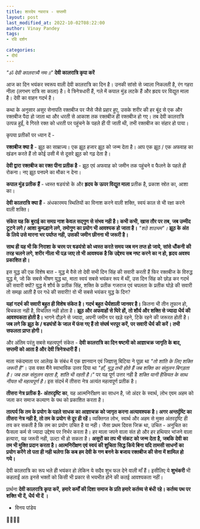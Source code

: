 ```yaml
---
title: शारदेय नवरात्र - सप्तमी
layout: post
last_modified_at: 2022-10-02T08:22:00
author: Vinay Pandey
tags:
- रवि दर्शन

categories:
- दीर्घ
---
```

*"ॐ देवी कालरात्र्यै नमः॥"*
**देवी कालरात्रि कृपा करें**

आज का दिन भयंकर स्वरूप  वाली देवी कालरात्रि का दिन है। उनकी सांसो से ज्वाला निकलती है, रंग गहरा नीला (लगभग रात्रि सा काला) है। वे त्रिनेत्रधारी हैं, गले में कपाल मुंड लटके हैं और ह्रदय पर विद्युत माला है। देवी का वाहन गदर्भ है। 

कथा के अनुसार असुर सेनापति रक्तबीज पर जैसे जैसे प्रहार हुए, उसके शरीर की हर बूंद से एक और रक्तबीज पैदा हो जाता था और धरती से आकाश तक रक्तबीज ही रक्तबीज हो गए। तब देवी कालरात्रि उत्पन्न हुईं, वे गिरते रक्त को धरती पर पहुंचने के पहले ही पी जाती थी, तभी रक्तबीज का संहार हो पाया।

कृपया प्रतीकों पर ध्यान दें -

**रक्तबीज क्या है** - झूठ का साम्राज्य। एक झूठ हजार झूठ को जन्म देता है। आप एक झूठ / एक अफवाह का खंडन करते हैं तो कोई उसी में से दूसरे झूठ  को गढ़ देता है। 

**देवी द्वारा रक्तबीज का रक्त पीना प्रतीक है** - झूठ एवं अफवाह को जमीन तक पहुंचने व फैलने के पहले ही रोकना। नए झूठ पनपने का मौका न देना। 

**कपाल मुंड प्रतीक हैं** - ध्वस्त षडयंत्रो के और **ह्रदय के ऊपर विद्युत माला** प्रतीक है, प्रकाश स्रोत का, आशा का।

**देवी कालरात्रि क्या हैं** - अंधकारमय स्थितियों का विनाश करने वाली शक्ति, स्वयं काल से भी रक्षा करने वाली शक्ति। 

**संकेत यह कि बुराई का समग्र नाश केवल सद्गुण से संभव नही है। कभी कभी, खास तौर पर तब, जब उम्मीद टूटने लगे / आशा कुमल्हाने लगे,  तमोगुण का प्रयोग भी आवश्यक हो जाता है।** *"शठे शाठ्यम"।* **झूठ के अंत के लिये उसे मारना भर पर्याप्त नही, उसकी जमीन छीनना भी जरूरी है।**

**साथ ही यह भी कि निराशा के चरम पर षडयंत्रो को ध्वस्त करते समय जब मन तप्त हो जाये, सांसे धौंकनी की तरह चलने लगे, शरीर नीला भी पड़ जाए तो भी आवश्यक है कि उद्देश्य सब नष्ट करने का न हो, ह्रदय अवश्य प्रकाशित हो।**

इस युद्ध की एक विशेष बात - युद्ध मे वैसे तो देवी सभी दिन सिंह की सवारी करती हैं फिर रक्तबीज के विरुद्ध युद्ध मे, जो कि सबसे भीषण युद्ध था, माता स्वयं सबसे भयंकर रूप में थीं, उस दिन सिंह को छोड़ कर गदर्भ की सवारी क्यों? युद्ध मे शौर्य के प्रतीक सिंह, शक्ति के प्रतीक गजराज एवं चपलता के प्रतीक घोड़े की सवारी तो समझ आती है पर गधे की सवारी!!  वो भी सबसे भयंकर युद्ध के दिन?  

**यहां गदर्भ की सवारी बहुत ही विशेष संकेत है। गदर्भ बहुत धैर्यशाली जानवर है।** कितना भी तीन तूफान हो, बिचकता नही है, विचलित नही होता है। **झूठ और अफवाहों से घिरे हों, तो शौर्य और शक्ति से ज्यादा धैर्य की आवश्यकता होती है।** भागने दौड़ने से ज्यादा, अपनी जमीन पर खड़े रहने, टिके रहने की जरूरत होती है। **जब लगे कि झूठ के / षड्यंत्रों के जाल में फंस गए हैं तो संघर्ष भरपूर करें, पर सवारी धैर्य की करें। तभी सफलता प्राप्त होगी।**

और अंतिम परंतु सबसे महत्वपूर्ण संकेत - **देवी कालरात्रि का दिन षष्टमी को आज्ञाचक्र जागृति के बाद, सप्तमी को आता है और देवी त्रिनेत्रधारी हैं।**

माता स्कंदमाता पर आलेख के संबंध में एक ज्ञानवान एवं जिज्ञासु बिटिया ने पूछा था *"तो शांति के लिए शक्ति जरूरी है"*। उस वक्त मैंने  स्वाभाविक उत्तर दिया था *"हाँ, युद्ध तभी होते हैं जब शक्ति का संतुलन बिगड़ता है। जब तक संतुलन रहता है, शांति भी रहती है।"* पर यह पूर्ण उत्तर नही है *शक्ति यानी हैसियत के साथ नीयत भी महत्वपूर्ण है।*  इस संदर्भ में तीसरा नेत्र अत्यंत महत्वपूर्ण प्रतीक है। 

**तीसरा नेत्र प्रतीक है- अंतरदृष्टि का**, यह आत्मनिरीक्षण का साधन है, जो अंदर के स्वार्थ, लोभ एवम अहम को जला कर समाज कल्याण के पथ को प्रकाशित करता है। 

**तात्पर्य कि तम के प्रयोग के पहले साधक का आज्ञाचक्र को जागृत करना अत्यावश्यक है।  अगर अन्तर्दृष्टि का तीसरा नेत्र नही है, तो तम के प्रयोग से दूर ही रहें।** व्यक्तिगत लोभ, स्वार्थ और अहम से मुक्त अंतरदृष्टि ही तय कर सकती है कि तम का प्रयोग उचित है या नही। जैसा प्रथम दिवस जिक्र था, उचित - अनुचित का फैसला कर्म से ज्यादा उद्देश्य पर निर्भर करता है। हर माला जपने वाला संत हो और हर हथियार भांजने वाला हत्यारा, यह जरूरी नही, उल्टा भी हो सकता है। **असुरों का तप भी संकट को जन्म देता है, जबकि देवी का तम भी मुक्ति प्रदान करता है। आत्मनिरीक्षण एवं स्वयं की शुचिता सिद्ध किये बिना यदि तामसी साधनों का प्रयोग करेंगे तो पता ही नही चलेगा कि कब हम देवी के गण बनने के बजाय रक्तबीज की सेना में शामिल हो गये।** 

देवी कालरात्रि का रूप भले ही भयंकर हो लेकिन ये सदैव शुभ फल देने वाली माँ हैं। इसीलिए ये **शुभंकरी** भी कहलाईं अतः इनसे भक्तों को किसी भी प्रकार से भयभीत होने की कतई आवश्यकता नहीं। 

प्रार्थना
**देवी कालरात्रि कृपा करें,**
**हमारे कर्मों की दिशा समाज के प्रति हमारे कर्तव्य से बंधी रहे। कर्तव्य पथ पर शक्ति भी दें, धैर्य भी दें ।**

- विनय पांडेय

🙏🌷🌷🙏


